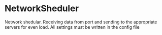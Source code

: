 # NetworkSheduler
Network shedular. Receiving data from port and sending to the appropriate servers for even load. All settings must be written in the config file
